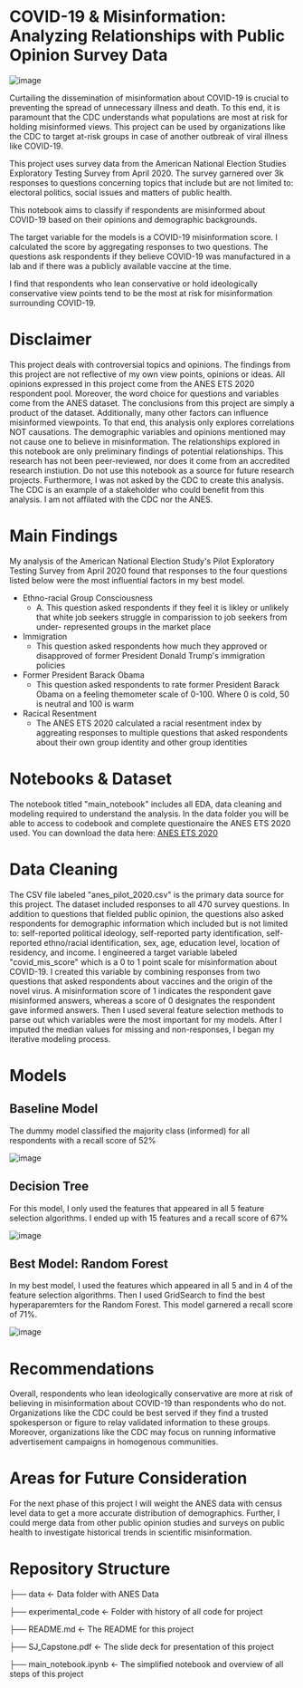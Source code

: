 # COVID-19 & Misinformation: Analyzing Relationships with Public Opinion Survey Data
![image](https://user-images.githubusercontent.com/103600964/202260229-f11a807c-c68b-458b-b189-9d7663ba1acf.png)


Curtailing the dissemination of misinformation about COVID-19 is crucial to preventing the spread of unnecessary illness and death. To this end, it is paramount that the CDC understands what populations are most at risk for holding misinformed views. This project can be used by organizations like the CDC to target at-risk groups in case of another outbreak of viral illness like COVID-19.

This project uses survey data from the American National Election Studies Exploratory Testing Survey from April 2020. The survey garnered over 3k responses to questions concerning topics that include but are not limited to: electoral politics, social issues and matters of public health.

This notebook aims to classify if respondents are misinformed about COVID-19 based on their opinions and demographic backgrounds.

The target variable for the models is a COVID-19 misinformation score. I calculated the score by aggregating responses to two questions. The questions ask respondents if they believe COVID-19 was manufactured in a lab and if there was a publicly available vaccine at the time.

I find that respondents who lean conservative or hold ideologically conservative view points tend to be the most at risk for misinformation surrounding COVID-19.

# Disclaimer  
This project deals with controversial topics and opinions. The findings from this project are not reflective of my own view points, opinions or ideas. All opinions expressed in this project come from the ANES ETS 2020 respondent pool. Moreover, the word choice for questions and variables come from the ANES dataset. The conclusions from this project are simply a product of the dataset. Additionally, many other factors can influence misinformed viewpoints. To that end, this analysis only explores correlations NOT causations. The demographic variables and opinions mentioned may not cause one to believe in misinformation. The relationships explored in this notebook are only preliminary findings of potential relationships. This research has not been peer-reviewed, nor does it come from an accredited research instiution. Do not use this notebook as a source for future research projects. Furthermore, I was not asked by the CDC to create this analysis. The CDC is an example of a stakeholder who could benefit from this analysis. I am not affilated with the CDC nor the ANES.


# Main Findings 
My analysis of the American National Election Study's Pilot Exploratory Testing Survey from April 2020 found that responses to the four questions listed below were the most influential factors in my best model. 

 * Ethno-racial Group Consciousness
    * A. This question asked respondents if they feel it is likley or unlikely that white job seekers struggle in comparission to job seekers from under-   represented groups in the market place
 * Immigration 
    * This question asked respondents how much they approved or disapproved of former President Donald Trump's immigration policies
 * Former President Barack Obama
    * This question asked respondents to rate former President Barack Obama on a feeling themometer scale of 0-100. Where 0 is cold, 50 is neutral and 100 is warm 
* Racical Resentment 
  * The ANES ETS 2020 calculated a racial resentment index by aggreating responses to multiple questions that asked respondents about their own group identity and other group identities

# Notebooks & Dataset
The notebook titled "main_notebook" includes all EDA, data cleaning and modeling required to understand the analysis. In the data folder you will be able to access to codebook and complete questionaire the ANES ETS 2020 used. You can download the data here: [ANES ETS 2020](https://electionstudies.org/data-center/2020-exploratory-testing-survey//)

# Data Cleaning 
The CSV file labeled "anes_pilot_2020.csv" is the primary data source for this project. The dataset included responses to all 470 survey questions. In addition to questions that fielded public opinion, the questions also asked respondents for demographic information which included but is not limited to: self-reported political ideology, self-reported party identification, self-reported ethno/racial identification, sex, age, education level, location of residency, and income. I engineered a target variable labeled "covid_mis_score" which is a 0 to 1 point scale for misinformation about COVID-19. I created this variable by combining responses from two questions that asked respondents about vaccines and the origin of the novel virus. A misinformation score of 1 indicates the respondent gave misinformed answers, whereas a score of 0 designates the respondent gave informed answers. Then I used several feature selection methods to parse out which variables were the most important for my models. After I imputed the median values for missing and non-responses, I began my iterative modeling process.   


# Models 
## Baseline Model 
The dummy model classified the majority class (informed) for all respondents with a recall score of 52%

![image](https://user-images.githubusercontent.com/103600964/202254677-0ae279d2-9292-46e4-8dba-30fe9a847f98.png)

## Decision Tree 
For this model, I only used the features that appeared in all 5 feature selection algorithms. I ended up with 15 features and a recall score of 67%

![image](https://user-images.githubusercontent.com/103600964/202256465-7401b1ec-d4fb-47bc-a6d1-f057306bd71a.png)



## Best Model: Random Forest 
In my best model, I used the features which appeared in all 5 and in 4 of the feature selection algorithms. Then I used GridSearch to find the best hyperaparemters for the Random Forest. This model garnered a recall score of 71%. 

![image](https://user-images.githubusercontent.com/103600964/202259640-aeee49f2-f7e4-439b-9ba9-6caf463937b0.png)



# Recommendations
Overall, respondents who lean ideologically conservative are more at risk of believing in misinformation about COVID-19 than respondents who do not. Organizations like the CDC could be best served if they find a trusted spokesperson or figure to relay validated information to these groups. Moreover, organizations like the CDC may focus on running informative advertisement campaigns in homogenous communities. 

# Areas for Future Consideration 
For the next phase of this project I will weight the ANES data with census level data to get a more accurate distribution of demographics. Further, I could merge data from other public opinion studies and surveys on public health to investigate historical trends in scientific misinformation. 

# Repository Structure 
├── data                                 <- Data folder with ANES Data 

├── experimental_code                    <- Folder with history of all code for project 

├── README.md                            <- The README for this project 

├── SJ_Capstone.pdf                       <- The slide deck for presentation of this project 

├── main_notebook.ipynb                  <- The simplified notebook and overview of all steps of this project 
